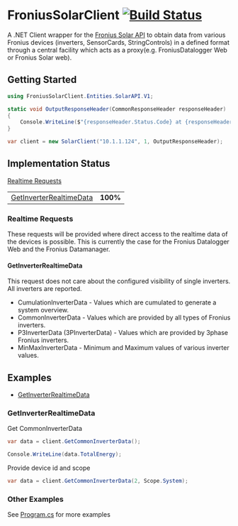 # FroniusSolarClient [![Build Status](https://travis-ci.org/SeanoNET/NetoDotNET.svg?branch=master)](https://travis-ci.org/SeanoNET/NetoDotNET)
A .NET Client wrapper for the [Fronius Solar API](https://www.fronius.com/en/photovoltaics/products/all-products/system-monitoring/open-interfaces/fronius-solar-api-json-) to obtain data from various Fronius devices (inverters, SensorCards, StringControls) in a defined format through a central facility which acts as a proxy(e.g. FroniusDatalogger Web or Fronius Solar web).

## Getting Started

```csharp
using FroniusSolarClient.Entities.SolarAPI.V1;

static void OutputResponseHeader(CommonResponseHeader responseHeader)
{
    Console.WriteLine($"{responseHeader.Status.Code} at {responseHeader.Timestamp}");
}

var client = new SolarClient("10.1.1.124", 1, OutputResponseHeader);
```

## Implementation Status

[Realtime Requests](#realtime-requests)

|||
|---|---|
|[GetInverterRealtimeData](#GetInverterRealtimeData)| **100%**|




### Realtime Requests
These requests will be provided where direct access to the realtime data of the devices is possible. This is currently the case for the Fronius Datalogger Web and the Fronius Datamanager.

#### GetInverterRealtimeData
This request does not care about the configured visibility of single inverters. All inverters are reported.

- CumulationInverterData - Values which are cumulated to generate a system overview. 
- CommonInverterData - Values which are provided by all types of Fronius inverters. 
- P3InverterData (3PInverterData) - Values which are provided by 3phase Fronius inverters. 
- MinMaxInverterData - Minimum and Maximum values of various inverter values. 

## Examples

- [GetInverterRealtimeData](#GetInverterRealtimeData)


### GetInverterRealtimeData

Get CommonInverterData

```csharp
var data = client.GetCommonInverterData();

Console.WriteLine(data.TotalEnergy);
```

Provide device id and scope

```csharp
var data = client.GetCommonInverterData(2, Scope.System);
```

### Other Examples

See [Program.cs](FroniusSolarClient.Examples/Program.cs) for more examples

